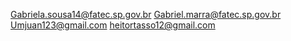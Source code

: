 Gabriela.sousa14@fatec.sp.gov.br
Gabriel.marra@fatec.sp.gov.br
Umjuan123@gmail.com
heitortasso12@gmail.com
